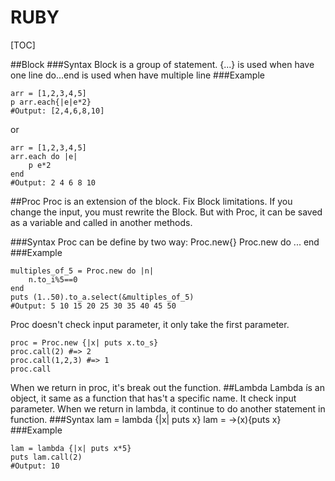# RUBY

[TOC]


##Block
###Syntax
Block is a group of statement. 
  {...} is used when have one line
  do...end is used when have multiple line 
###Example
```
arr = [1,2,3,4,5]
p arr.each{|e|e*2}
#Output: [2,4,6,8,10]
```
or
```
arr = [1,2,3,4,5]
arr.each do |e|
	p e*2	
end
#Output: 2 4 6 8 10
```
##Proc
Proc is an extension of the block. Fix Block limitations. If you change the input, you must rewrite the Block. But with Proc, it can be saved as a variable and called  in another  methods.

###Syntax
Proc can be define by two way:
Proc.new{}
Proc.new do
	...
end
###Example
```
multiples_of_5 = Proc.new do |n|
	n.to_i%5==0
end
puts (1..50).to_a.select(&multiples_of_5)
#Output: 5 10 15 20 25 30 35 40 45 50
```
Proc doesn't check input parameter, it only take the first parameter. 
```
proc = Proc.new {|x| puts x.to_s}
proc.call(2) #=> 2
proc.call(1,2,3) #=> 1
proc.call
```
When we return in proc, it's break out the function.
##Lambda
Lambda ís an object, it same as a function that has't a specific name. It check input parameter. When we return in lambda, it continue to do another statement in function.
###Syntax
lam = lambda {|x| puts x}
lam = ->(x){puts x}
###Example
```
lam = lambda {|x| puts x*5}
puts lam.call(2)
#Output: 10
```


